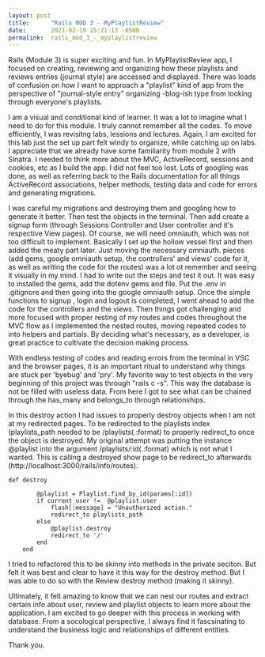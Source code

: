 ```yaml
---
layout: post
title:      "Rails MOD 3 - MyPlaylistReview"
date:       2021-02-19 15:21:13 -0500
permalink:  rails_mod_3_-_myplaylistreview
---
```



Rails (Module 3) is super exciting and fun.  In MyPlaylistReview app, I focused on creating, reviewing and organizing how these playlists and reviews entries (journal style) are accessed and displayed. There was loads of confusion on how I want to approach a "playlist" kind of app from the perspective of "journal-style entry" organizing -blog-ish type from looking through everyone's playlists. 

I am a visual and conditional kind of learner.  It was a lot to imagine what I need to do for this module.  I truly cannot remember all the codes.  To move efficiently, I was revisitng labs, lessions and lectures. Again, I am excited for this lab just the set up part felt windy to organize, while catching up on labs.  I appreciate that we already have some familiarity from module 2 with Sinatra. I needed to think more about the MVC, ActiveRecord, sessions and cookies, etc as I build the app. I  did not feel too lost.  Lots of googling was done, as well as referring back to the Rails documentation for all things ActiveRecord associations, helper methods, testing data and code for errors and generating migrations. 

I was careful my migrations and destroying them and googling how to generate it better. Then test the objects in the terminal. Then add create a signup form (through Sessions Controller and User controller and it's respective View pages). Of course, we will need omniauth, which was not too difficult to implement.  Basically I set up the hollow vessel first and then added the meaty part later.  Just moving the necessary omniauth. pieces (add gems, google omniauth setup, the controllers' and views' code for it, as well as writing the code for the routes) was a lot ot remember and seeing it visually in my mind. I had to write out the steps and test it out. It was easy to installed the gems, add the dotenv gems and file. Put the .env  in .gitignore and then going into the google omniauth setup.  Once the simple functions to signup , login and logout is completed, I went ahead to add the code for the controllers and the views. Then things got challenging and more focused with proper resting of my routes and codes throughout the MVC flow as I implemented the nested routes, moving repeated codes to into helpers and partials. By deciding what's necessary, as a developer, is great practice to cultivate the decision making process.

With endless testing of codes and reading errors from the terminal in VSC and the browser pages, it is an important ritual to understand why things are stuck per 'byebug' and 'pry'.   My favorite way to test objects in the very beginning of this project was through "rails c -s". This way the database is not be filled with useless data. From here I got to see what can be chained through the has_many and belongs_to through relationships. 

In this destroy action I had issues to properly destroy objects when I am not at my redirected pages.  To be redirected to the playlists index (playlists_path needed to be /playlists(.:format) to properly redirect_to once the object is destroyed.  My original attempt was putting the instance @playlist into the argument /playlists/:id(.:format) which is not what I wanted.  This is calling a destroyed show page to be redirect_to afterwards (http://localhost:3000/rails/info/routes). 
 
```    
def destroy

        @playlist = Playlist.find_by_id(params[:id]) 
        if current_user !=  @playlist.user 
            flash[:message] = "Unauthorized action."
            redirect_to playlists_path
        else
            @playlist.destroy
            redirect_to '/'
        end 
    end
```

I tried to refactored this to be skinny into methods in the private seciton. But felt it was best and clear to have it this way for the destroy method. But I was able to do so with the Review destroy method (making it skinny). 

Ultimately, it felt amazing to know that we can nest our routes and extract certain info about user, review and playlist objects to learn more about the application.  I am excited to go deeper with this process in working with database. From a socological perspective, I always find it fascsinating to understand the business logic and relationships of different entities. 

Thank you.


